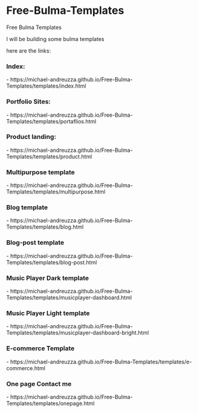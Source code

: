 
# Free-Bulma-Templates
Free Bulma Templates


<p>I will be building some bulma templates 

here are the links:<p>
  
  <h3 s>Index:</h3>
- https://michael-andreuzza.github.io/Free-Bulma-Templates/templates/index.html

<h3 s>Portfolio Sites:</h3>
- https://michael-andreuzza.github.io/Free-Bulma-Templates/templates/portaflios.html

<h3 s>Product landing:</h3>
- https://michael-andreuzza.github.io/Free-Bulma-Templates/templates/product.html

<h3>Multipurpose template</h3>
- https://michael-andreuzza.github.io/Free-Bulma-Templates/templates/multipurpose.html

<h3>Blog template</h3>
- https://michael-andreuzza.github.io/Free-Bulma-Templates/templates/blog.html

<h3>Blog-post template</h3>
- https://michael-andreuzza.github.io/Free-Bulma-Templates/templates/blog-post.html

<h3>Music Player Dark template</h3> 
- https://michael-andreuzza.github.io/Free-Bulma-Templates/templates/musicplayer-dashboard.html

<h3>Music Player Light template</h3>
- https://michael-andreuzza.github.io/Free-Bulma-Templates/templates/musicplayer-dashboard-bright.html


<h3>E-commerce Template</h3>
- https://michael-andreuzza.github.io/Free-Bulma-Templates/templates/e-commerce.html

<h3>One page Contact me</h3>
-  https://michael-andreuzza.github.io/Free-Bulma-Templates/templates/onepage.html


